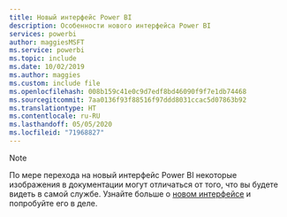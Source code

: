 ```yaml
---
title: Новый интерфейс Power BI
description: Особенности нового интерфейса Power BI
services: powerbi
author: maggiesMSFT
ms.service: powerbi
ms.topic: include
ms.date: 10/02/2019
ms.author: maggies
ms.custom: include file
ms.openlocfilehash: 008b159c41e0c9d7edf8bd46090f9f7e1db74468
ms.sourcegitcommit: 7aa0136f93f88516f97ddd8031ccac5d07863b92
ms.translationtype: HT
ms.contentlocale: ru-RU
ms.lasthandoff: 05/05/2020
ms.locfileid: "71968827"
---
```

> [!NOTE]
> По мере перехода на новый интерфейс Power BI некоторые изображения в документации могут отличаться от того, что вы будете видеть в самой службе. Узнайте больше о [новом интерфейсе](../service-new-look.md) и попробуйте его в деле.
